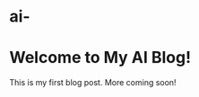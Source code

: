 # ai-<!DOCTYPE html>
<html lang="en">
<head>
    <meta charset="UTF-8">
    <meta name="viewport" content="width=device-width, initial-scale=1.0">
    <title>AI Blog</title>
</head>
<body>
    <h1>Welcome to My AI Blog!</h1>
    <p>This is my first blog post. More coming soon!</p>
</body>
</html>
